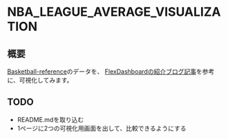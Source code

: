 # NBA_LEAGUE_AVERAGE_VISUALIZATION


## 概要
[Basketball-reference](https://www.basketball-reference.com/leagues/NBA_stats_totals.html)のデータを、
[FlexDashboardの紹介ブログ記事](https://medium.com/@kar.prattusha/flex-dashboard-with-shiny-components-in-r-1229f3a3fa8a)を参考に、可視化してみます。

## TODO
- README.mdを取り込む
- 1ページに2つの可視化用画面を出して、比較できるようにする


